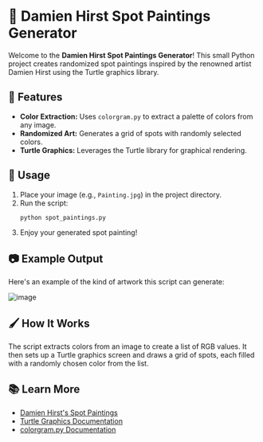 # 🎨 Damien Hirst Spot Paintings Generator

Welcome to the **Damien Hirst Spot Paintings Generator**! This small Python project creates randomized spot paintings inspired by the renowned artist Damien Hirst using the Turtle graphics library.

## 🌟 Features

- **Color Extraction:** Uses `colorgram.py` to extract a palette of colors from any image.
- **Randomized Art:** Generates a grid of spots with randomly selected colors.
- **Turtle Graphics:** Leverages the Turtle library for graphical rendering.

## 🚀 Usage

1. Place your image (e.g., `Painting.jpg`) in the project directory.
2. Run the script:
    ```bash
    python spot_paintings.py
    ```
3. Enjoy your generated spot painting!

## 📷 Example Output

Here's an example of the kind of artwork this script can generate:

![image](https://github.com/user-attachments/assets/da78624f-debb-4df2-b9d6-2fc9f751607b)


## 🖌️ How It Works

The script extracts colors from an image to create a list of RGB values. It then sets up a Turtle graphics screen and draws a grid of spots, each filled with a randomly chosen color from the list.

## 📚 Learn More

- [Damien Hirst's Spot Paintings]([https://www.damienhirst.com/series/spot-paintings](https://www.nytimes.com/2013/06/12/arts/design/damien-hirsts-spot-paintings-the-field-guide.html))
- [Turtle Graphics Documentation](https://docs.python.org/3/library/turtle.html)
- [colorgram.py Documentation](https://github.com/obskyr/colorgram.py)

